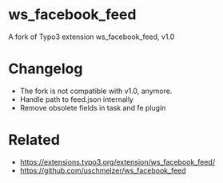 # ws_facebook_feed
A fork of Typo3 extension ws_facebook_feed, v1.0

# Changelog
- The fork is not compatible with v1.0, anymore.
- Handle path to feed.json internally
- Remove obsolete fields in task and fe plugin

# Related
- https://extensions.typo3.org/extension/ws_facebook_feed/
- https://github.com/uschmelzer/ws_facebook_feed
